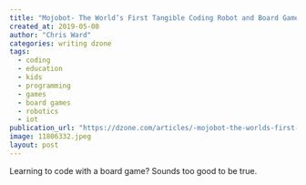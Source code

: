 ```yaml
---
title: "Mojobot- The World’s First Tangible Coding Robot and Board Game"
created_at: 2019-05-08
author: "Chris Ward"
categories: writing dzone
tags: 
  - coding
  - education
  - kids
  - programming
  - games
  - board games
  - robotics
  - iot
publication_url: "https://dzone.com/articles/-mojobot-the-worlds-first-tangible-coding-robot-an"
image: 11806332.jpeg
layout: post
---
```

Learning to code with a board game? Sounds too good to be true.

